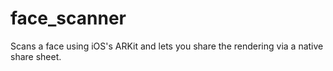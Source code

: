 # face_scanner

Scans a face using iOS's ARKit and lets you share the rendering via a native share sheet.
